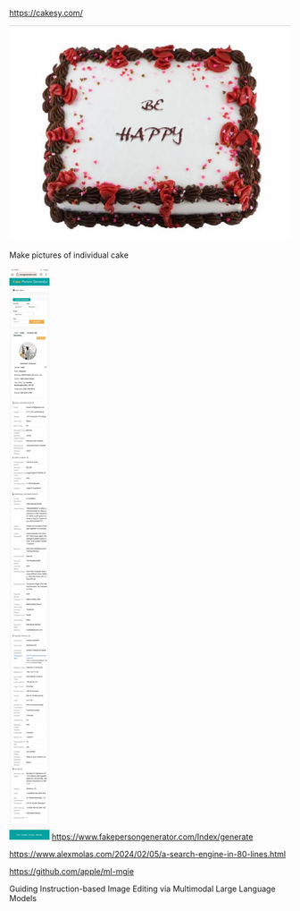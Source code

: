 https://cakesy.com/

![](../_asset/signal-2024-02-07-18-17-28-939.jpg)

Make pictures of individual cake 

![](../_asset/Screenshot_20240207_181414_Kiwi%20Browser.jpg)
https://www.fakepersongenerator.com/Index/generate

https://www.alexmolas.com/2024/02/05/a-search-engine-in-80-lines.html

https://github.com/apple/ml-mgie

Guiding Instruction-based Image Editing via Multimodal Large Language Models
